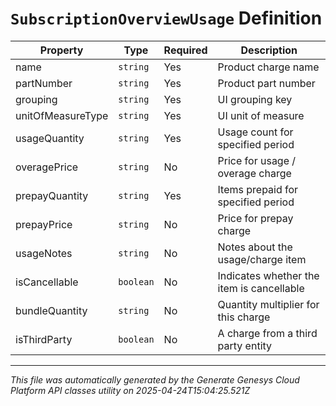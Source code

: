 # `SubscriptionOverviewUsage` Definition

| Property | Type | Required | Description |
|----------|------|----------|-------------|
| name | `string` | Yes | Product charge name |
| partNumber | `string` | Yes | Product part number |
| grouping | `string` | Yes | UI grouping key |
| unitOfMeasureType | `string` | Yes | UI unit of measure |
| usageQuantity | `string` | Yes | Usage count for specified period |
| overagePrice | `string` | No | Price for usage / overage charge |
| prepayQuantity | `string` | Yes | Items prepaid for specified period |
| prepayPrice | `string` | No | Price for prepay charge |
| usageNotes | `string` | No | Notes about the usage/charge item |
| isCancellable | `boolean` | No | Indicates whether the item is cancellable |
| bundleQuantity | `string` | No | Quantity multiplier for this charge |
| isThirdParty | `boolean` | No | A charge from a third party entity |

---

*This file was automatically generated by the Generate Genesys Cloud Platform API classes utility on 2025-04-24T15:04:25.521Z*